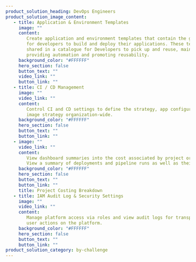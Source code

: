 ```yaml
---
product_solution_heading: DevOps Engineers
product_solution_image_content:
   - title: Application & Environment Templates
     image: ""
     content:
        Create application and environment templates that contain the guidelines
        for developers to build and deploy their applications. These templates can be
        shared in a catalogue for Developers to pick up and reuse, maintaining best practices,
        providing automation and promoting reusability.
     background_color: "#FFFFFF"
     hero_section: false
     button_text: ""
     video_link: ""
     button_link: ""
   - title: CI / CD Management
     image: ""
     video_link: ""
     content:
        Control CI and CD settings to define the strategy, app configurations and
        image strategy organization-wide.
     background_color: "#FFFFFF"
     hero_section: false
     button_text: ""
     button_link: ""
   - image: ""
     video_link: ""
     content:
        View dashboard summaries into the cost associated by project or organization.
        View a summary of deployments and pipeline runs as well as their statuses.
     background_color: "#FFFFFF"
     hero_section: false
     button_text: ""
     button_link: ""
     title: Project Costing Breakdown
   - title: IAM Audit Log & Security Settings
     image: ""
     video_link: ""
     content:
        Manage platform access via roles and view audit logs for transparency into
        user actions on the platform.
     background_color: "#FFFFFF"
     hero_section: false
     button_text: ""
     button_link: ""
product_solution_category: by-challenge
---
```

